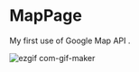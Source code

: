 # MapPage

My first use of Google Map API . 



![ezgif com-gif-maker](https://user-images.githubusercontent.com/43114098/200403227-cbecd4ab-293b-474c-a129-348b66bffa40.gif)
